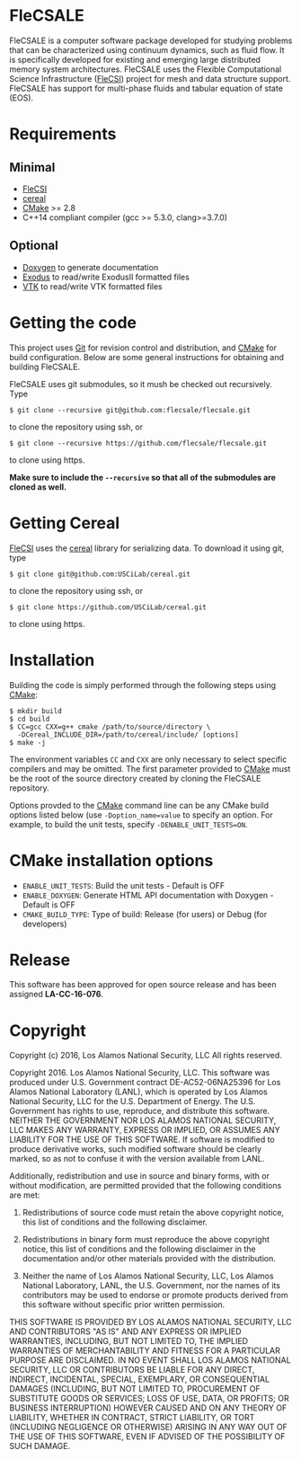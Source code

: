 # FleCSALE

FleCSALE is a computer software package developed for studying problems that
can be characterized using continuum dynamics, such as fluid flow. It is
specifically developed for existing and emerging large distributed memory
system architectures. FleCSALE uses the Flexible Computational Science
Infrastructure ([FleCSI](https://github.com/losalamos/flecsi)) project for mesh
and data structure support. FleCSALE has support for multi-phase fluids and
tabular equation of state (EOS).

# Requirements

## Minimal

- [FleCSI](https://github.com/losalamos/flecsi)
- [cereal](https://github.com/USCiLab/cereal)
- [CMake](http://www.cmake.org/) >= 2.8
- C++14 compliant compiler  (gcc >= 5.3.0, clang>=3.7.0)

## Optional

- [Doxygen](http://doxygen.org) to generate documentation
- [Exodus](https://github.com/gsjaardema/seacas) to read/write ExodusII formatted files
- [VTK](http://vtk.org) to read/write VTK formatted files


# Getting the code

This project uses [Git](https://git-scm.com/) for revision control and
distribution, and [CMake](https://cmake.org/) for build configuration.
Below are some general instructions for obtaining and building FleCSALE.

FleCSALE uses git submodules, so it mush be checked out recursively.  Type

    $ git clone --recursive git@github.com:flecsale/flecsale.git
    
to clone the repository using ssh, or 

    $ git clone --recursive https://github.com/flecsale/flecsale.git
    
to clone using https.
    
**Make sure to include the `--recursive` so that all of the
submodules are cloned as well.** 

# Getting Cereal

[FleCSI](https://github.com/losalamos/flecsi) uses the 
[cereal](https://github.com/USCiLab/cereal) library for serializing 
data.  To download it using git, type

    $ git clone git@github.com:USCiLab/cereal.git

to clone the repository using ssh, or 

    $ git clone https://github.com/USCiLab/cereal.git

to clone using https.

# Installation

Building the code is simply performed through the following steps
using [CMake](https://cmake.org/):

    $ mkdir build
    $ cd build
    $ CC=gcc CXX=g++ cmake /path/to/source/directory \
      -DCereal_INCLUDE_DIR=/path/to/cereal/include/ [options]
    $ make -j

The environment variables `CC` and `CXX` are only necessary to select
specific compilers and may be omitted.  The first parameter provided
to [CMake](https://cmake.org/) must be the root of the source
directory created by cloning the FleCSALE repository.

Options provded to the [CMake](https://cmake.org/) command line can be
any CMake build options listed below (use `-Doption_name=value` to
specify an option.  For example, to build the unit tests, specify
`-DENABLE_UNIT_TESTS=ON`.

# CMake installation options

 - `ENABLE_UNIT_TESTS`:  Build the unit tests - Default is OFF
 - `ENABLE_DOXYGEN`:  Generate HTML API documentation with Doxygen - Default is OFF
 - `CMAKE_BUILD_TYPE`:  Type of build: Release (for users) or Debug (for developers)

# Release

This software has been approved for open source release and has
been assigned **LA-CC-16-076**.

# Copyright

Copyright (c) 2016, Los Alamos National Security, LLC
All rights reserved.

Copyright 2016. Los Alamos National Security, LLC. This software was produced under U.S. Government contract DE-AC52-06NA25396 for Los Alamos National Laboratory (LANL), which is operated by Los Alamos National Security, LLC for the U.S. Department of Energy. The U.S. Government has rights to use, reproduce, and distribute this software.  NEITHER THE GOVERNMENT NOR LOS ALAMOS NATIONAL SECURITY, LLC MAKES ANY WARRANTY, EXPRESS OR IMPLIED, OR ASSUMES ANY LIABILITY FOR THE USE OF THIS SOFTWARE.  If software is modified to produce derivative works, such modified software should be clearly marked, so as not to confuse it with the version available from LANL.
 
Additionally, redistribution and use in source and binary forms, with or without modification, are permitted provided that the following conditions are met:  

1. Redistributions of source code must retain the above copyright notice, this list of conditions and the following disclaimer.

2. Redistributions in binary form must reproduce the above copyright notice, this list of conditions and the following disclaimer in the documentation and/or other materials provided with the distribution.

3. Neither the name of Los Alamos National Security, LLC, Los Alamos National Laboratory, LANL, the U.S. Government, nor the names of its contributors may be used to endorse or promote products derived from this software without specific prior written permission.

THIS SOFTWARE IS PROVIDED BY LOS ALAMOS NATIONAL SECURITY, LLC AND CONTRIBUTORS "AS IS" AND ANY EXPRESS OR IMPLIED WARRANTIES, INCLUDING, BUT NOT LIMITED TO, THE IMPLIED WARRANTIES OF MERCHANTABILITY AND FITNESS FOR A PARTICULAR PURPOSE ARE DISCLAIMED. IN NO EVENT SHALL LOS ALAMOS NATIONAL SECURITY, LLC OR CONTRIBUTORS BE LIABLE FOR ANY DIRECT, INDIRECT, INCIDENTAL, SPECIAL, EXEMPLARY, OR CONSEQUENTIAL DAMAGES (INCLUDING, BUT NOT LIMITED TO, PROCUREMENT OF SUBSTITUTE GOODS OR SERVICES; LOSS OF USE, DATA, OR PROFITS; OR BUSINESS INTERRUPTION) HOWEVER CAUSED AND ON ANY THEORY OF LIABILITY, WHETHER IN CONTRACT, STRICT LIABILITY, OR TORT (INCLUDING NEGLIGENCE OR OTHERWISE) ARISING IN ANY WAY OUT OF THE USE OF THIS SOFTWARE, EVEN IF ADVISED OF THE POSSIBILITY OF SUCH DAMAGE.
